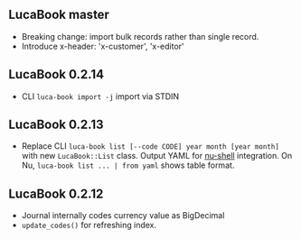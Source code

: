 ## LucaBook master

* Breaking change: import bulk records rather than single record.
* Introduce x-header: 'x-customer', 'x-editor'

## LucaBook 0.2.14

* CLI `luca-book import -j` import via STDIN

## LucaBook 0.2.13

* Replace CLI `luca-book list [--code CODE] year month [year month]` with new `LucaBook::List` class. Output YAML for [nu-shell](https://www.nushell.sh/) integration. On Nu, `luca-book list ... | from yaml` shows table format.

## LucaBook 0.2.12

* Journal internally codes currency value as BigDecimal
* `update_codes()` for refreshing index.
